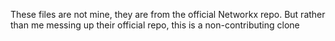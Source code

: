 These files are not mine, they are from the official Networkx repo. But rather than me messing up their official repo, this is a non-contributing clone